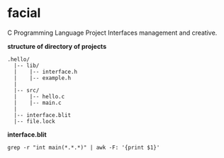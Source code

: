 # facial
C Programming Language Project Interfaces management and creative.

**structure of directory of projects**
```
.hello/
  |-- lib/
  |    |-- interface.h
  |    |-- example.h
  |
  |-- src/
  |    |-- hello.c
  |    |-- main.c
  |
  |-- interface.blit
  |-- file.lock
```
**interface.blit**

```
grep -r "int main(*.*.*)" | awk -F: '{print $1}'
```
